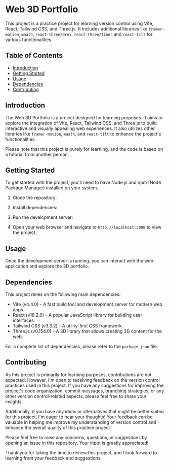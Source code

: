 # Web 3D Portfolio

This project is a practice project for learning version control using Vite, React, Tailwind CSS, and Three.js. It includes additional libraries like `framer-motion`, `maath`, `react-three/drei`, `react-three/fiber` and `react-tilt` for various functionalities.

## Table of Contents

- [Introduction](#introduction)
- [Getting Started](#getting-started)
- [Usage](#usage)
- [Dependencies](#dependencies)
- [Contributing](#contributing)

## Introduction

The Web 3D Portfolio is a project designed for learning purposes. It aims to explore the integration of Vite, React, Tailwind CSS, and Three.js to build interactive and visually appealing web experiences. It also utilizes other libraries like `framer-motion`, `maath`, and `react-tilt` to enhance the project's functionalities.

Please note that this project is purely for learning, and the code is based on a tutorial from another person.

## Getting Started

To get started with the project, you'll need to have Node.js and npm (Node Package Manager) installed on your system.

1. Clone the repository:

2. Install dependencies:

3. Run the development server:

4. Open your web browser and navigate to `http://localhost:3000` to view the project.

## Usage

Once the development server is running, you can interact with the web application and explore the 3D portfolio.

## Dependencies

This project relies on the following main dependencies:

- Vite (v4.4.0) - A fast build tool and development server for modern web apps.
- React (v18.2.0) - A popular JavaScript library for building user interfaces.
- Tailwind CSS (v3.3.2) - A utility-first CSS framework.
- Three.js (v0.154.0) - A 3D library that allows creating 3D content for the web.

For a complete list of dependencies, please refer to the `package.json` file.

## Contributing

As this project is primarily for learning purposes, contributions are not expected. However, I'm open to receiving feedback on the version control practices used in this project. If you have any suggestions for improving the project's code organization, commit messages, branching strategies, or any other version control-related aspects, please feel free to share your insights.

Additionally, if you have any ideas or alternatives that might be better suited for this project, I'm eager to hear your thoughts! Your feedback can be valuable in helping me improve my understanding of version control and enhance the overall quality of this practice project.

Please feel free to raise any concerns, questions, or suggestions by opening an issue in this repository. Your input is greatly appreciated!

Thank you for taking the time to review this project, and I look forward to learning from your feedback and suggestions.


